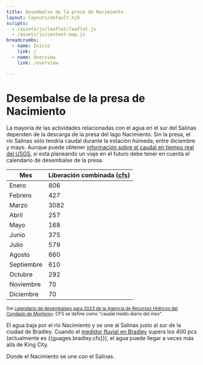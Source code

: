 ```yaml
---
title: Desembalse de la presa de Nacimiento
layout: layouts/default.njk
scripts:
  - /assets/js/leaflet/leaflet.js
  - /assets/js/content-map.js
breadcrumbs:
  - name: Inicio
    link: /
  - name: Overview
    link: /overview

---
```



# Desembalse de la presa de Nacimiento

La mayoría de las actividades relacionadas con el agua en el sur del Salinas dependen de la descarga de la presa del lago Nacimiento. Sin la presa, el río Salinas sólo tendría caudal durante la estación húmeda, entre diciembre y mayo. Aunque puede obtener [información sobre el caudal en tiempo real del USGS](https://waterdata.usgs.gov/nwis/uv?site_no=11150500), si está planeando un viaje en el futuro debe tener en cuenta el calendario de desembalse de la presa.

| Mes     | Liberación combinada (<abbr title="Pies cúbicos por segundo">cfs</abbr>) |
| --------- | ----------------------------------------------------------------- |
| Enero   | 806                                                               |
| Febrero  | 427                                                               |
| Marzo     | 3082                                                              |
| Abril     | 257                                                               |
| Mayo       | 168                                                               |
| Junio      | 375                                                               |
| Julio      | 579                                                               |
| Agosto    | 660                                                               |
| Septiembre | 610                                                               |
| Octubre   | 292                                                               |
| Noviembre  | 70                                                                |
| Diciembre  | 70                                                                |

<small>Del [calendario de desembalses para 2023 de la Agencia de Recursos Hídricos del Condado de Monterey](https://www.co.monterey.ca.us/home/showpublisheddocument/121560/638174902801170000). CFS se define como "caudal medio diario del mes".</small>

El agua baja por el río Nacimiento y se une al Salinas justo al sur de la ciudad de Bradley. Cuando el [medidor fluvial en Bradley](https://waterdata.usgs.gov/nwis/uv?site_no=11150500) supera los 400 pcs (actualmente es {{guages.bradley.cfs}}), el agua puede llegar a veces más allá de King City.

<div class="map medium bordered">
  <div id="map" data-lat="35.832921" data-lon="-120.756226" data-zoom="11"></div>
  <p class="note"> Donde el Nacimiento se une con el Salinas.</p>
</div>

